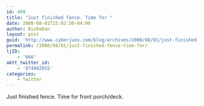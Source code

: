 ```yaml
---
id: 499
title: "Just finished fence. Time for "
date: 2008-08-01T15:02:50-04:00
author: DizkoDan
layout: post
guid: 'http://www.cyberjunx.com/blog/archives/2008/08/01/just-finished-fence-time-for/'
permalink: /2008/08/01/just-finished-fence-time-for/
ljID:
    - '666'
aktt_twitter_id:
    - '874992855'
categories:
    - Twitter
---
```


Just finished fence. Time for front porch/deck.